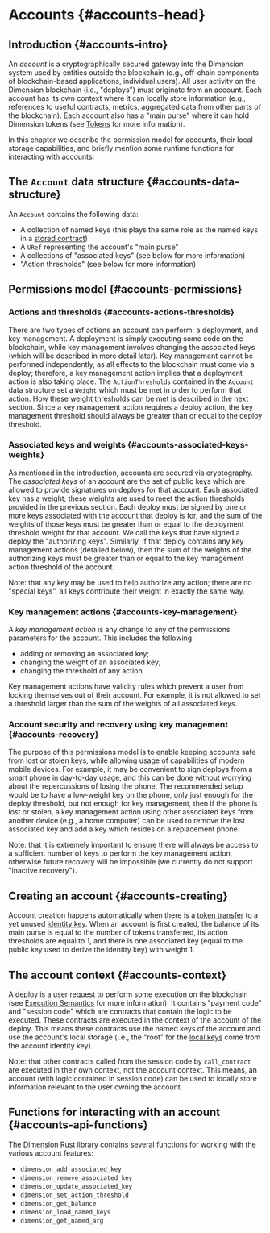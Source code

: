 # Accounts {#accounts-head}

## Introduction {#accounts-intro}

An _account_ is a cryptographically secured gateway into the Dimension system used by entities outside the blockchain (e.g., off-chain components of blockchain-based applications, individual users). All user activity on the Dimension blockchain (i.e., "deploys") must originate from an account. Each account has its own context where it can locally store information (e.g., references to useful contracts, metrics, aggregated data from other parts of the blockchain). Each account also has a "main purse" where it can hold Dimension tokens (see [Tokens](./tokens.md#tokens-purses-and-accounts) for more information).

In this chapter we describe the permission model for accounts, their local storage capabilities, and briefly mention some runtime functions for interacting with accounts.

## The `Account` data structure {#accounts-data-structure}

An `Account` contains the following data:

-   A collection of named keys (this plays the same role as the named keys in a [stored contract](./global-state.md#global-state-intro))
-   A `URef` representing the account's "main purse"
-   A collections of "associated keys" (see below for more information)
-   "Action thresholds" (see below for more information)

## Permissions model {#accounts-permissions}

### Actions and thresholds {#accounts-actions-thresholds}

There are two types of actions an account can perform: a deployment, and key management. A deployment is simply executing some code on the blockchain, while key management involves changing the associated keys (which will be described in more detail later). Key management cannot be performed independently, as all effects to the blockchain must come via a deploy; therefore, a key management action implies that a deployment action is also taking place. The `ActionThresholds` contained in the `Account` data structure set a `Weight` which must be met in order to perform that action. How these weight thresholds can be met is described in the next section. Since a key management action requires a deploy action, the key management threshold should always be greater than or equal to the deploy threshold.

### Associated keys and weights {#accounts-associated-keys-weights}

As mentioned in the introduction, accounts are secured via cryptography. The _associated keys_ of an account are the set of public keys which are allowed to provide signatures on deploys for that account. Each associated key has a weight; these weights are used to meet the action thresholds provided in the previous section. Each deploy must be signed by one or more keys associated with the account that deploy is for, and the sum of the weights of those keys must be greater than or equal to the deployment threshold weight for that account. We call the keys that have signed a deploy the "authorizing keys". Similarly, if that deploy contains any key management actions (detailed below), then the sum of the weights of the authorizing keys must be greater than or equal to the key management action threshold of the account.

Note: that any key may be used to help authorize any action; there are no "special keys", all keys contribute their weight in exactly the same way.

### Key management actions {#accounts-key-management}

A _key management action_ is any change to any of the permissions parameters for the account. This includes the following:

-   adding or removing an associated key;
-   changing the weight of an associated key;
-   changing the threshold of any action.

Key management actions have validity rules which prevent a user from locking themselves out of their account. For example, it is not allowed to set a threshold larger than the sum of the weights of all associated keys.

### Account security and recovery using key management {#accounts-recovery}

The purpose of this permissions model is to enable keeping accounts safe from lost or stolen keys, while allowing usage of capabilities of modern mobile devices. For example, it may be convenient to sign deploys from a smart phone in day-to-day usage, and this can be done without worrying about the repercussions of losing the phone. The recommended setup would be to have a low-weight key on the phone, only just enough for the deploy threshold, but not enough for key management, then if the phone is lost or stolen, a key management action using other associated keys from another device (e.g., a home computer) can be used to remove the lost associated key and add a key which resides on a replacement phone.

Note: that it is extremely important to ensure there will always be access to a sufficient number of keys to perform the key management action, otherwise future recovery will be impossible (we currently do not support "inactive recovery").

## Creating an account {#accounts-creating}

Account creation happens automatically when there is a [token transfer](./tokens.md#tokens-purses-and-accounts) to a yet unused [identity key](./global-state.md#global-state-intro). When an account is first created, the balance of its main purse is equal to the number of tokens transferred, its action thresholds are equal to 1, and there is one associated key (equal to the public key used to derive the identity key) with weight 1.

## The account context {#accounts-context}

A deploy is a user request to perform some execution on the blockchain (see [Execution Semantics](./execution-semantics.md#execution-semantics-deploys-as-functions) for more information). It contains "payment code" and "session code" which are contracts that contain the logic to be executed. These contracts are executed in the context of the account of the deploy. This means these contracts use the named keys of the account and use the account's local storage (i.e., the "root" for the [local keys](./global-state.md#global-state-intro) come from the account identity key).

Note: that other contracts called from the session code by `call_contract` are executed in their own context, not the account context. This means, an account (with logic contained in session code) can be used to locally store information relevant to the user owning the account.

## Functions for interacting with an account {#accounts-api-functions}

The [Dimension Rust library](https://docs.rs/dimension-contract/1.0.1/dimension_contract/ext_ffi/index.html) contains several functions for working with the various account features:

-   `dimension_add_associated_key`
-   `dimension_remove_associated_key`
-   `dimension_update_associated_key`
-   `dimension_set_action_threshold`
-   `dimension_get_balance`
-   `dimension_load_named_keys`
-   `dimension_get_named_arg`
